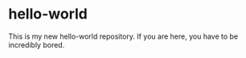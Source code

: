 # hello-world
This is my new hello-world repository. If you are here, you have to be incredibly bored. 
